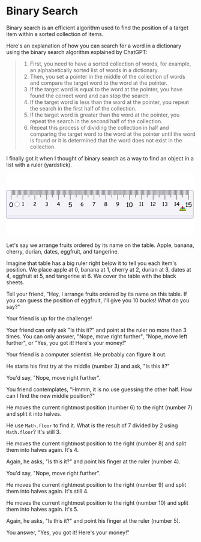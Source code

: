 # Binary Search

Binary search is an efficient algorithm used to find the position of a target item within a sorted collection of items.

Here's an explanation of how you can search for a word in a dictionary using the binary search algorithm explained by ChatGPT:

> 1. First, you need to have a sorted collection of words, for example, an alphabetically sorted list of words in a dictionary.
> 2. Then, you set a pointer in the middle of the collection of words and compare the target word to the word at the pointer.
> 3. If the target word is equal to the word at the pointer, you have found the correct word and can stop the search.
> 4. If the target word is less than the word at the pointer, you repeat the search in the first half of the collection.
> 5. If the target word is greater than the word at the pointer, you repeat the search in the second half of the collection.
> 6. Repeat this process of dividing the collection in half and comparing the target word to the word at the pointer until the word is found or it is determined that the word does not exist in the collection.

I finally got it when I thought of binary search as a way to find an object in a list with a ruler (yardstick).

![ruler](./ruler.png)

Let's say we arrange fruits ordered by its name on the table. Apple, banana, cherry, durian, dates, eggfruit, and tangerine. 

Imagine that table has a big ruler right below it to tell you each item's position. We place apple at 0, banana at 1, cherry at 2, durian at 3, dates at 4, eggfruit at 5, and tangerine at 6. We cover the table with the black sheets.

Tell your friend, "Hey, I arrange fruits ordered by its name on this table. If you can guess the position of eggfruit, I'll give you 10 bucks! What do you say?"

Your friend is up for the challenge!

Your friend can only ask "Is this it?" and point at the ruler no more than 3 times. You can only answer, "Nope, move right further", "Nope, move left further", or "Yes, you got it! Here's your money!"

Your friend is a computer scientist. He probably can figure it out.

He starts his first try at the middle (number 3) and ask, "Is this it?"

You'd say, "Nope, move right further".

You friend contemplates, "Hmmm, it is no use guessing the other half. How can I find the new middle position?"

He moves the current rightmost position (number 6) to the right (number 7) and split it into halves.

He use `Math.floor` to find it. What is the result of 7 divided by 2 using `Math.floor`? It's still 3.

He moves the current rightmost position to the right (number 8) and split them into halves again. It's 4.

Again, he asks, "Is this it?" and point his finger at the ruler (number 4).

You'd say, "Nope, move right further".

He moves the current rightmost position to the right (number 9) and split them into halves again. It's still 4.

He moves the current rightmost position to the right (number 10) and split them into halves again. It's 5.

Again, he asks, "Is this it?" and point his finger at the ruler (number 5).

You answer, "Yes, you got it! Here's your money!"
